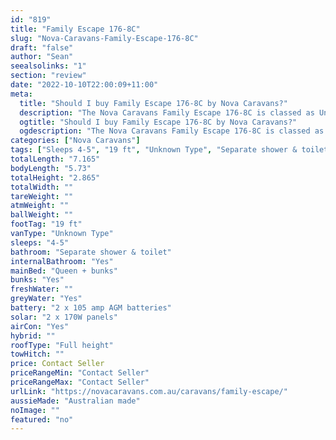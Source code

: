 ```yaml
---
id: "819"
title: "Family Escape 176-8C"
slug: "Nova-Caravans-Family-Escape-176-8C"
draft: "false"
author: "Sean"
seealsolinks: "1"
section: "review"
date: "2022-10-10T22:00:09+11:00"
meta:
  title: "Should I buy Family Escape 176-8C by Nova Caravans?"
  description: "The Nova Caravans Family Escape 176-8C is classed as Unknown Type, and sleeps 4-5 people. It is Australian made and comes in at 19 ft. It generally has Separate shower & toilet."
  ogtitle: "Should I buy Family Escape 176-8C by Nova Caravans?"
  ogdescription: "The Nova Caravans Family Escape 176-8C is classed as Unknown Type, and sleeps 4-5 people. It is Australian made and comes in at 19 ft. It generally has Separate shower & toilet."
categories: ["Nova Caravans"]
tags: ["Sleeps 4-5", "19 ft", "Unknown Type", "Separate shower & toilet", "Full height", "Price Unknown", "Australian made"]
totalLength: "7.165"
bodyLength: "5.73"
totalHeight: "2.865"
totalWidth: ""
tareWeight: ""
atmWeight: ""
ballWeight: ""
footTag: "19 ft"
vanType: "Unknown Type"
sleeps: "4-5"
bathroom: "Separate shower & toilet"
internalBathroom: "Yes"
mainBed: "Queen + bunks"
bunks: "Yes"
freshWater: ""
greyWater: "Yes"
battery: "2 x 105 amp AGM batteries"
solar: "2 x 170W panels"
airCon: "Yes"
hybrid: ""
roofType: "Full height"
towHitch: ""
price: Contact Seller
priceRangeMin: "Contact Seller"
priceRangeMax: "Contact Seller"
urlLink: "https://novacaravans.com.au/caravans/family-escape/"
aussieMade: "Australian made"
noImage: ""
featured: "no"
---
```

